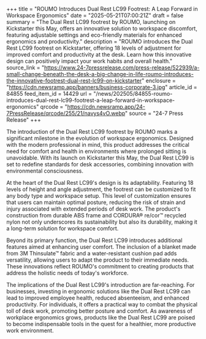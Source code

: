 +++
title = "ROUMO Introduces Dual Rest LC99 Footrest: A Leap Forward in Workspace Ergonomics"
date = "2025-05-21T07:00:21Z"
draft = false
summary = "The Dual Rest LC99 footrest by ROUMO, launching on Kickstarter this May, offers an innovative solution to workspace discomfort, featuring adjustable settings and eco-friendly materials for enhanced ergonomics and productivity."
description = "ROUMO introduces the Dual Rest LC99 footrest on Kickstarter, offering 18 levels of adjustment for improved comfort and productivity at the desk. Learn how this innovative design can positively impact your work habits and overall health."
source_link = "https://www.24-7pressrelease.com/press-release/522939/a-small-change-beneath-the-desk-a-big-change-in-life-roumo-introduces-the-innovative-footrest-dual-rest-lc99-on-kickstarter"
enclosure = "https://cdn.newsramp.app/banners/business-corporate-3.jpg"
article_id = 84855
feed_item_id = 14429
url = "/news/202505/84855-roumo-introduces-dual-rest-lc99-footrest-a-leap-forward-in-workspace-ergonomics"
qrcode = "https://cdn.newsramp.app/24-7PressRelease/qrcode/255/21/navys4vO.webp"
source = "24-7 Press Release"
+++

<p>The introduction of the Dual Rest LC99 footrest by ROUMO marks a significant milestone in the evolution of workspace ergonomics. Designed with the modern professional in mind, this product addresses the critical need for comfort and health in environments where prolonged sitting is unavoidable. With its launch on Kickstarter this May, the Dual Rest LC99 is set to redefine standards for desk accessories, combining innovation with environmental consciousness.</p><p>At the heart of the Dual Rest LC99's design is its adaptability. Featuring 18 levels of height and angle adjustment, the footrest can be customized to fit any body type and workspace setup. This level of customization ensures that users can maintain optimal posture, reducing the risk of strain and injury associated with extended periods of desk work. The product's construction from durable ABS frame and CORDURA® re/cor™ recycled nylon not only underscores its sustainability but also its durability, making it a long-term solution for workspace comfort.</p><p>Beyond its primary function, the Dual Rest LC99 introduces additional features aimed at enhancing user comfort. The inclusion of a blanket made from 3M Thinsulate™ fabric and a water-resistant cushion pad adds versatility, allowing users to adapt the product to their immediate needs. These innovations reflect ROUMO's commitment to creating products that address the holistic needs of today's workforce.</p><p>The implications of the Dual Rest LC99's introduction are far-reaching. For businesses, investing in ergonomic solutions like the Dual Rest LC99 can lead to improved employee health, reduced absenteeism, and enhanced productivity. For individuals, it offers a practical way to combat the physical toll of desk work, promoting better posture and comfort. As awareness of workplace ergonomics grows, products like the Dual Rest LC99 are poised to become indispensable tools in the quest for a healthier, more productive work environment.</p>